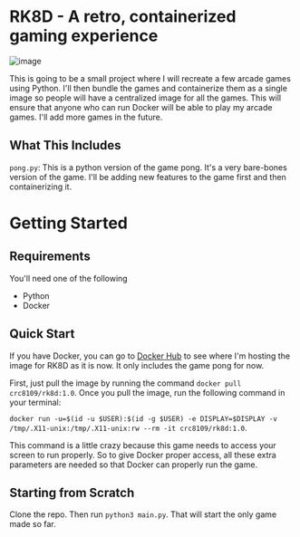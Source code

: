 # RK8D - A retro, containerized gaming experience

![image](https://user-images.githubusercontent.com/56422761/172072005-6aa99131-0e7b-4d78-a3af-68e92b561b4f.png)

This is going to be a small project where I will recreate a few arcade games using Python. I'll then bundle the games and containerize them as a single image so people will have a centralized image for all the games. This will ensure that anyone who can run Docker will be able to play my arcade games. I'll add more games in the future.


## What This Includes
`pong.py`: This is a python version of the game pong. It's a very bare-bones version of the game. I'll be adding new features to the game first and then containerizing it.


# Getting Started

## Requirements
You'll need one of the following
* Python 
* Docker


## Quick Start
If you have Docker, you can go to [Docker Hub](https://hub.docker.com/repository/docker/crc8109/rk8d) to see where I'm hosting the image for RK8D as it is now. It only includes the game pong for now.

First, just pull the image by running the command `docker pull crc8109/rk8d:1.0`. Once you pull the image, run the following command in your terminal:

`docker run -u=$(id -u $USER):$(id -g $USER) -e DISPLAY=$DISPLAY -v /tmp/.X11-unix:/tmp/.X11-unix:rw --rm -it crc8109/rk8d:1.0`. 

This command is a little crazy because this game needs to access your screen to run properly. So to give Docker proper access, all these extra parameters are needed so that Docker can properly run the game. 


## Starting from Scratch
Clone the repo. Then run `python3 main.py`. That will start the only game made so far.